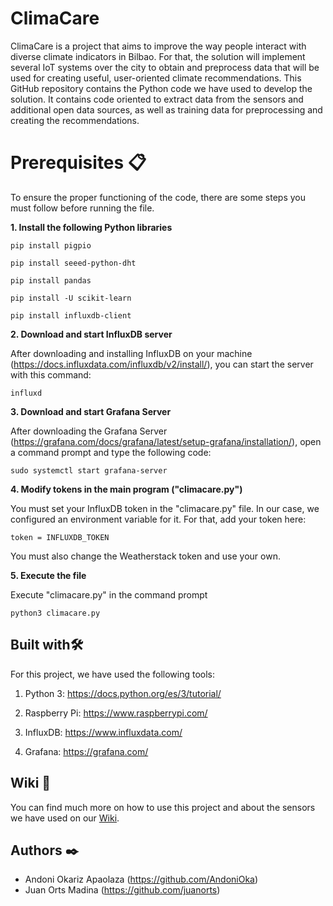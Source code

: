# ClimaCare

ClimaCare is a project that aims to improve the way people interact with diverse climate indicators in Bilbao. For that, the solution will implement several IoT systems over the city to obtain and preprocess data that will be used for creating useful, user-oriented climate recommendations. This GitHub repository contains the Python code we have used to develop the solution. It contains code oriented to extract data from the sensors and additional open data sources, as well as training data for preprocessing and creating the recommendations.

# Prerequisites 📋

To ensure the proper functioning of the code, there are some steps you must follow before running the file.

**1.  Install the following Python libraries**

```
pip install pigpio  
```

```
pip install seeed-python-dht
```

```
pip install pandas
```

```
pip install -U scikit-learn
```

```
pip install influxdb-client
```

**2.	Download and start InfluxDB server**

After downloading and installing InfluxDB on your machine (https://docs.influxdata.com/influxdb/v2/install/), you can start the server with this command:

```
influxd
```

**3.	Download and start Grafana Server**

After downloading the Grafana Server (https://grafana.com/docs/grafana/latest/setup-grafana/installation/), open a command prompt and type the following code:

```
sudo systemctl start grafana-server
```

**4.	Modify tokens in the main program ("climacare.py")**

You must set your InfluxDB token in the "climacare.py" file. In our case, we configured an environment variable for it. For that, add your token here:

```
token = INFLUXDB_TOKEN
```

You must also change the Weatherstack token and use your own.

**5.	Execute the file**

Execute "climacare.py" in the command prompt

```
python3 climacare.py
```

## Built with🛠️

For this project, we have used the following tools:

1.  Python 3: https://docs.python.org/es/3/tutorial/

2.  Raspberry Pi: https://www.raspberrypi.com/

3.  InfluxDB: https://www.influxdata.com/

4.  Grafana: https://grafana.com/

## Wiki 📖

You can find much more on how to use this project and about the sensors we have used on our [Wiki](https://github.com/juanorts/ClimaCare/wiki).

## Authors ✒️

* Andoni Okariz Apaolaza (https://github.com/AndoniOka)
* Juan Orts Madina (https://github.com/juanorts)
